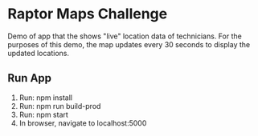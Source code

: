 # Raptor Maps Challenge #

Demo of app that the shows "live" location data of technicians.
For the purposes of this demo, the map updates every 30 seconds to display the updated locations.

## Run App ##

1. Run: npm install
3. Run: npm run build-prod
2. Run: npm start
3. In browser, navigate to localhost:5000
